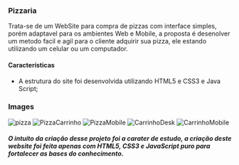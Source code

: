### Pizzaria

Trata-se de um WebSite para compra de pizzas com interface simples, porém adaptavel para os ambientes Web e Mobile, a proposta é desenolver um metodo facil e agil para o cliente adquirir sua pizza, ele estando utilizando um celular ou um computador.

#### Características
- A estrutura do site foi desenvolvida utilizando HTML5 e CSS3 e Java Script;



### Images
![pizza](https://user-images.githubusercontent.com/45204474/110368425-cad57a00-8027-11eb-9d1b-59011c24a52d.png)
![PizzaCarrinho](https://user-images.githubusercontent.com/45204474/110368429-cad57a00-8027-11eb-9fa1-df176315d522.PNG)
![PizzaMobile](https://user-images.githubusercontent.com/45204474/110368418-c90bb680-8027-11eb-9618-f9d8d5a9c322.PNG)
![CarrinhoDesk](https://user-images.githubusercontent.com/45204474/110368422-c9a44d00-8027-11eb-9d53-ecc7ca3544b9.PNG)
![CarrinhoMobile](https://user-images.githubusercontent.com/45204474/110368424-ca3ce380-8027-11eb-9168-02849ffdd78d.PNG)

 ##### O intuito da criação desse projeto foi a carater de estudo, a criação deste website foi feita apenas com HTML5, CSS3 e JavaScript puro para fortalecer as bases do conhecimento.
